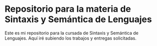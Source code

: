 # Repositorio para la materia de Sintaxis y Semántica de Lenguajes

Este es mi repositorio para la cursada de Sintaxis y Semántica de Lenguajes. Aquí iré subiendo los trabajos y entregas solicitadas.

